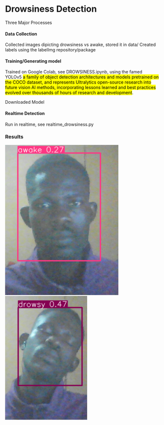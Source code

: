 # Drowsiness Detection
Three Major Processes
#### Data Collection
Collected images dipicting drowsiness vs awake, stored it in data/
Created labels using the labelImg repository/package

#### Training/Generating model
Trained on Google Colab, see DROWSINESS.ipynb, using the 
famed YOLOv5 <mark>a family of object detection architectures and models pretrained on the COCO dataset, and represents Ultralytics open-source research into future vision AI methods, incorporating lessons learned and best practices evolved over thousands of hours of research and development</mark>.

Downloaded Model

#### Realtime Detection
Run in realtime, see realtime_drowsiness.py

### Results
![AWAKE](awake_0.27.png)
![DROWSY](drowsy_0.47.png)